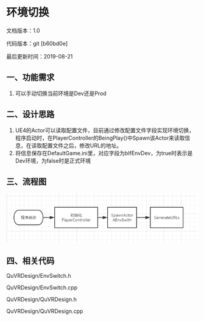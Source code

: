 # 环境切换

文档版本：1.0

代码版本：git \[b60bd0e\]

最后更新时间：2019-08-21

## 一、功能需求

1. 可以手动切换当前环境是Dev还是Prod

## 二、设计思路

1. UE4的Actor可以读取配置文件，目前通过修改配置文件字段实现环境切换，程序启动时，在PlayerController的BeingPlay\(\)中Spawn该Actor来读取信息，在读取配置文件之后，修改URL的地址。
2. 将信息保存在DefaultGame.ini里，对应字段为bIfEnvDev，为true时表示是Dev环境，为false时是正式环境

## 三、流程图

![](../.gitbook/assets/0%20%282%29.png)

## 四、相关代码

QuVRDesign/EnvSwitch.h

QuVRDesign/EnvSwitch.cpp

QuVRDesign/QuVRDesign.h

QuVRDesign/QuVRDesign.cpp

